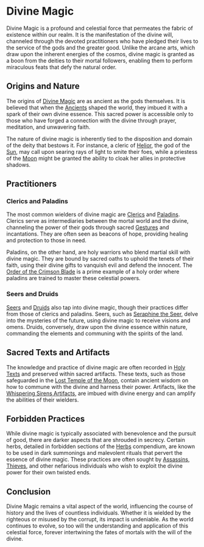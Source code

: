# Divine Magic

Divine Magic is a profound and celestial force that permeates the fabric of existence within our realm. It is the manifestation of the divine will, channeled through the devoted practitioners who have pledged their lives to the service of the gods and the greater good. Unlike the arcane arts, which draw upon the inherent energies of the cosmos, divine magic is granted as a boon from the deities to their mortal followers, enabling them to perform miraculous feats that defy the natural order.

## Origins and Nature

The origins of [Divine Magic](Divine%20Magic.md) are as ancient as the gods themselves. It is believed that when the [Ancients](Ancients.md) shaped the world, they imbued it with a spark of their own divine essence. This sacred power is accessible only to those who have forged a connection with the divine through prayer, meditation, and unwavering faith.

The nature of divine magic is inherently tied to the disposition and domain of the deity that bestows it. For instance, a cleric of [Helior](Helior.md), the god of the [Sun](Sun.md), may call upon searing rays of light to smite their foes, while a priestess of the [Moon](Moon.md) might be granted the ability to cloak her allies in protective shadows.

## Practitioners

### Clerics and Paladins

The most common wielders of divine magic are [Clerics](Clerics.md) and [Paladins](Paladins.md). Clerics serve as intermediaries between the mortal world and the divine, channeling the power of their gods through sacred [Gestures](Gestures.md) and incantations. They are often seen as beacons of hope, providing healing and protection to those in need.

Paladins, on the other hand, are holy warriors who blend martial skill with divine magic. They are bound by sacred oaths to uphold the tenets of their faith, using their divine gifts to vanquish evil and defend the innocent. The [Order of the Crimson Blade](Order%20of%20the%20Crimson%20Blade.md) is a prime example of a holy order where paladins are trained to master these celestial powers.

### Seers and Druids

[Seers](Seers.md) and [Druids](Druids.md) also tap into divine magic, though their practices differ from those of clerics and paladins. Seers, such as [Seraphine the Seer](Seraphine%20the%20Seer.md), delve into the mysteries of the future, using divine magic to receive visions and omens. Druids, conversely, draw upon the divine essence within nature, commanding the elements and communing with the spirits of the land.

## Sacred Texts and Artifacts

The knowledge and practice of divine magic are often recorded in [Holy Texts](Holy%20Texts.md) and preserved within sacred artifacts. These texts, such as those safeguarded in the [Lost Temple of the Moon](Lost%20Temple%20of%20the%20Moon.md), contain ancient wisdom on how to commune with the divine and harness their power. Artifacts, like the [Whispering Sirens Artifacts](Whispering%20Sirens%20Artifacts.md), are imbued with divine energy and can amplify the abilities of their wielders.

## Forbidden Practices

While divine magic is typically associated with benevolence and the pursuit of good, there are darker aspects that are shrouded in secrecy. Certain herbs, detailed in forbidden sections of the [Herbs](Herbs.md) compendium, are known to be used in dark summonings and malevolent rituals that pervert the essence of divine magic. These practices are often sought by [Assassins](Assassins.md), [Thieves](Thieves.md), and other nefarious individuals who wish to exploit the divine power for their own twisted ends.

## Conclusion

Divine Magic remains a vital aspect of the world, influencing the course of history and the lives of countless individuals. Whether it is wielded by the righteous or misused by the corrupt, its impact is undeniable. As the world continues to evolve, so too will the understanding and application of this celestial force, forever intertwining the fates of mortals with the will of the divine.